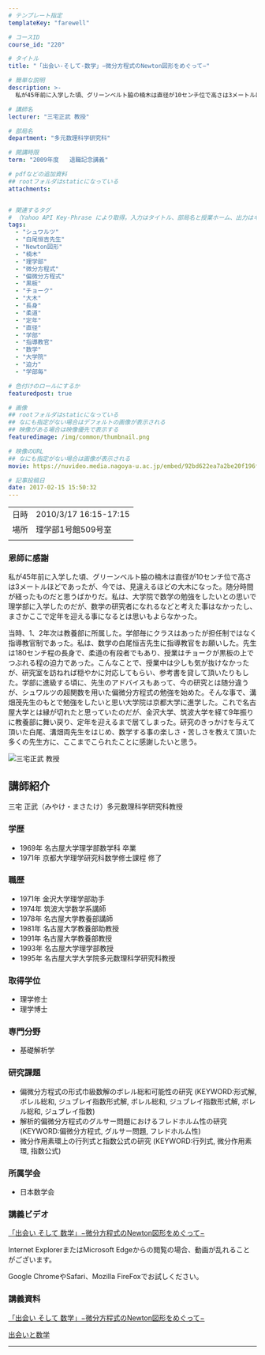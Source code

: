 ```yaml
---
# テンプレート指定
templateKey: "farewell"

# コースID
course_id: "220"

# タイトル
title: "「出会い-そして-数学」−微分方程式のNewton図形をめぐって−"

# 簡単な説明
description: >-
  私が45年前に入学した頃、グリーンベルト脇の楠木は直径が10センチ位で高さは3メートルほどであったが、今では、見違えるほどの大木になった。随分時間が経ったものだと思うばかりだ。私は、大学院で数学の勉強をしたいとの思いで理学部に入学したのだが、数学の研究者になれるなどと考えた事はなかったし、まさかここで定年を迎える事になるとは思いもよらなかった。 当時、1、2年次は教養部に所属した。学部毎に ....

# 講師名
lecturer: "三宅正武 教授"

# 部局名
department: "多元数理科学研究科"

# 開講時限
term: "2009年度	退職記念講義"

# pdfなどの追加資料
## rootフォルダはstaticになっている
attachments:


# 関連するタグ
# （Yahoo API Key-Phrase により取得。入力はタイトル、部局名と授業ホーム、出力はキーフレーズ（tags））
tags:
  - "シュワルツ"
  - "白尾恒吉先生"
  - "Newton図形"
  - "楠木"
  - "理学部"
  - "微分方程式"
  - "偏微分方程式"
  - "黒板"
  - "チョーク"
  - "大木"
  - "長身"
  - "柔道"
  - "定年"
  - "直径"
  - "学部"
  - "指導教官"
  - "数学"
  - "大学院"
  - "迫力"
  - "学部毎"

# 色付けのロールにするか
featuredpost: true

# 画像
## rootフォルダはstaticになっている
## なにも指定がない場合はデフォルトの画像が表示される
## 映像がある場合は映像優先で表示する
featuredimage: /img/common/thumbnail.png

# 映像のURL
## なにも指定がない場合は画像が表示される
movie: https://nuvideo.media.nagoya-u.ac.jp/embed/92bd622ea7a2be20f196ff85a46aa4ec87d8a4eb

# 記事投稿日
date: 2017-02-15 15:50:32
---
```


|   |   |
|---|---|
| 日時 | 2010/3/17  16:15-17:15 |
| 場所 | 理学部1号館509号室 |
|   |   |


### 恩師に感謝

私が45年前に入学した頃、グリーンベルト脇の楠木は直径が10センチ位で高さは3メートルほどであったが、今では、見違えるほどの大木になった。随分時間が経ったものだと思うばかりだ。私は、大学院で数学の勉強をしたいとの思いで理学部に入学したのだが、数学の研究者になれるなどと考えた事はなかったし、まさかここで定年を迎える事になるとは思いもよらなかった。 

当時、1、2年次は教養部に所属した。学部毎にクラスはあったが担任制ではなく指導教官制であった。私は、数学の白尾恒吉先生に指導教官をお願いした。先生は180センチ程の長身で、柔道の有段者でもあり、授業はチョークが黒板の上でつぶれる程の迫力であった。こんなことで、授業中は少しも気が抜けなかったが、研究室を訪ねれば穏やかに対応してもらい、参考書を貸して頂いたりもした。学部に進級する頃に、先生のアドバイスもあって、今の研究とは随分違うが、シュワルツの超関数を用いた偏微分方程式の勉強を始めた。そんな事で、溝畑茂先生のもとで勉強をしたいと思い大学院は京都大学に進学した。これで名古屋大学とは縁が切れたと思っていたのだが、金沢大学、筑波大学を経て9年振りに教養部に舞い戻り、定年を迎えるまで居てしまった。研究のきっかけを与えて頂いた白尾、溝畑両先生をはじめ、数学する事の楽しさ・苦しさを教えて頂いた多くの先生方に、ここまでこられたことに感謝したいと思う。


![三宅正武 教授](https://ocw.nagoya-u.jp/files/220/miyake.jpg)  

## 講師紹介

三宅 正武（みやけ・まさたけ）多元数理科学研究科教授 

### 学歴

  * 1969年 名古屋大学理学部数学科 卒業
  * 1971年 京都大学理学研究科数学修士課程 修了

### 職歴

  * 1971年 金沢大学理学部助手
  * 1974年 筑波大学数学系講師
  * 1978年 名古屋大学教養部講師
  * 1981年 名古屋大学教養部助教授
  * 1991年 名古屋大学教養部教授
  * 1993年 名古屋大学理学部教授
  * 1995年 名古屋大学大学院多元数理科学研究科教授

### 取得学位

  * 理学修士
  * 理学博士

### 専門分野

  * 基礎解析学

### 研究課題

  * 偏微分方程式の形式巾級数解のボレル総和可能性の研究 (KEYWORD:形式解, ボレル総和, ジュブレイ指数形式解, ボレル総和, ジュブレイ指数形式解, ボレル総和, ジュブレイ指数)
  * 解析的偏微分方程式のグルサー問題におけるフレドホルム性の研究 (KEYWORD:偏微分方程式, グルサー問題, フレドホルム性)
  * 微分作用素環上の行列式と指数公式の研究 (KEYWORD:行列式, 微分作用素環, 指数公式)

### 所属学会

  * 日本数学会


### 講義ビデオ

<a href="https://nuvideo.media.nagoya-u.ac.jp/embed/92bd622ea7a2be20f196ff85a46aa4ec87d8a4eb" target="blank">「出会い そして 数学」−微分方程式のNewton図形をめぐって−</a>  


Internet ExplorerまたはMicrosoft Edgeからの閲覧の場合、動画が乱れることがございます。

Google ChromeやSafari、Mozilla FireFoxでお試しください。 

### 講義資料

[「出会い そして 数学」−微分方程式のNewton図形をめぐって−](https://ocw.nagoya-u.jp/files/220/miyakes.pdf)  

[出会いと数学](https://ocw.nagoya-u.jp/files/220/deai.pdf) 


-----